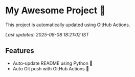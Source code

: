 # My Awesome Project 🚀

This project is automatically updated using GitHub Actions.

_Last updated: 2025-08-08 18:21:02 IST_

## Features
- Auto-update README using Python 🐍
- Auto Git push with GitHub Actions 🤖
